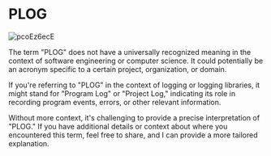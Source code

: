 ﻿# PLOG
![pcoEz6ecE](https://github.com/kodakkey/PLOG/assets/143454480/182dc8ae-d8f5-47e2-85ec-9a1197579057)

The term "PLOG" does not have a universally recognized meaning in the context of software engineering or computer science. It could potentially be an acronym specific to a certain project, organization, or domain.

If you're referring to "PLOG" in the context of logging or logging libraries, it might stand for "Program Log" or "Project Log," indicating its role in recording program events, errors, or other relevant information.

Without more context, it's challenging to provide a precise interpretation of "PLOG." If you have additional details or context about where you encountered this term, feel free to share, and I can provide a more tailored explanation.
